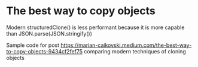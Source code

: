 # The best way to copy objects
Modern structuredClone() is less performant because it is more capable than JSON.parse(JSON.stringify())

Sample code for post https://marian-caikovski.medium.com/the-best-way-to-copy-objects-9434cf2fef75 comparing modern techniques of cloning objects